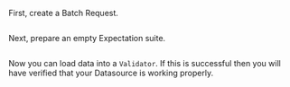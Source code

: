 First, create a Batch Request.

```python name="tests/integration/docusaurus/connecting_to_your_data/database/athena_python_example.py Batch Request"

```

Next, prepare an empty Expectation suite.

```python name="tests/integration/docusaurus/connecting_to_your_data/database/athena_python_example.py Create Expectation Suite"

```

Now you can load data into a `Validator`.  If this is successful then you will have verified that your Datasource is working properly.

```python name="tests/integration/docusaurus/connecting_to_your_data/database/athena_python_example.py Test Datasource with Validator"

```